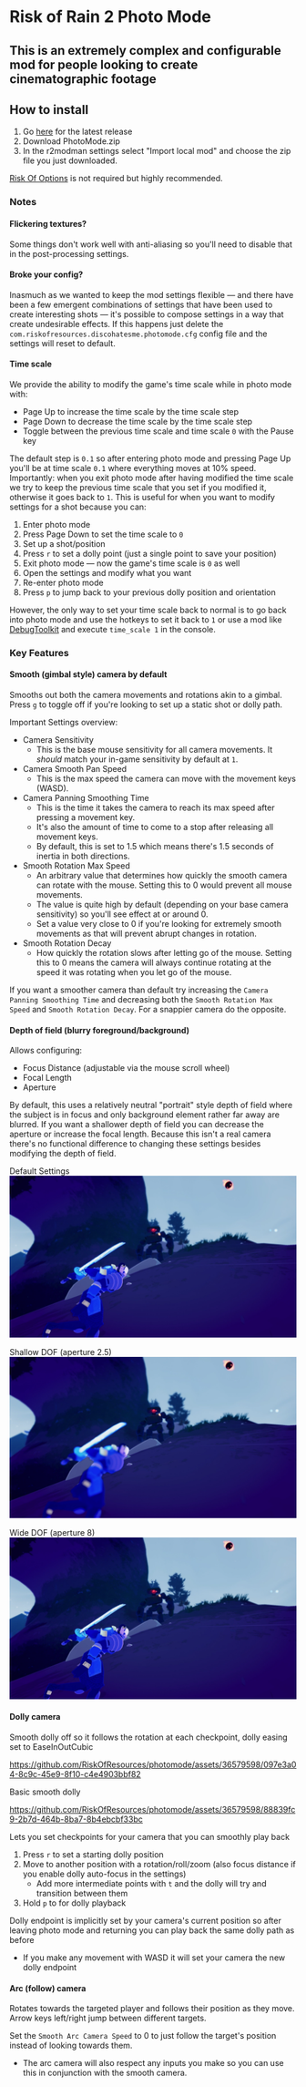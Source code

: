 # Risk of Rain 2 Photo Mode
## This is an extremely complex and configurable mod for people looking to create cinematographic footage

## How to install
1. Go [here](https://github.com/RiskOfResources/photomode/releases/latest) for the latest release
2. Download PhotoMode.zip
3. In the r2modman settings select "Import local mod" and choose the zip file you just downloaded.

[Risk Of Options](https://thunderstore.io/package/Rune580/Risk_Of_Options/) is not required but highly recommended.

### Notes

#### Flickering textures?



Some things don't work well with anti-aliasing so you'll need to disable that in the post-processing settings.

#### Broke your config?
Inasmuch as we wanted to keep the mod settings flexible — and there have been a few emergent combinations of settings
that have been used to create interesting shots — it's possible to compose settings in a way that create undesirable effects.
If this happens just delete the `com.riskofresources.discohatesme.photomode.cfg` config file and the settings will reset to
default.

#### Time scale
We provide the ability to modify the game's time scale while in photo mode with:
* Page Up to increase the time scale by the time scale step
* Page Down to decrease the time scale by the time scale step
* Toggle between the previous time scale and time scale `0` with the Pause key

The default step is `0.1` so after entering photo mode and pressing Page Up you'll be at time scale `0.1` where everything
moves at 10% speed. Importantly: when you exit photo mode after having modified the time scale we try to keep the previous 
time scale that you set if you modified it, otherwise it goes back to `1`. This is useful for when you want to modify 
settings for a shot because you can:
1. Enter photo mode
2. Press Page Down to set the time scale to `0`
3. Set up a shot/position
4. Press `r` to set a dolly point (just a single point to save your position)
5. Exit photo mode — now the game's time scale is `0` as well
6. Open the settings and modify what you want
7. Re-enter photo mode
8. Press `p` to jump back to your previous dolly position and orientation

However, the only way to set your time scale back to normal is to go back into photo mode and use the hotkeys to set it
back to `1` or use a mod like [DebugToolkit](https://thunderstore.io/package/IHarbHD/DebugToolkit/) and execute `time_scale 1`
in the console.

### Key Features
#### Smooth (gimbal style) camera by default
Smooths out both the camera movements and rotations akin to a gimbal.
Press `g` to toggle off if you're looking to set up a static shot or dolly path.

Important Settings overview:
* Camera Sensitivity
  * This is the base mouse sensitivity for all camera movements. It *should* match your in-game sensitivity by default at `1`.
* Camera Smooth Pan Speed
   * This is the max speed the camera can move with the movement keys (WASD).
* Camera Panning Smoothing Time
  * This is the time it takes the camera to reach its max speed after pressing a movement key.
  * It's also the amount of time to come to a stop after releasing all movement keys.
  * By default, this is set to 1.5 which means there's 1.5 seconds of inertia in both directions.
* Smooth Rotation Max Speed
  * An arbitrary value that determines how quickly the smooth camera can rotate with the mouse. Setting this to 0 would prevent all mouse movements.
  * The value is quite high by default (depending on your base camera sensitivity) so you'll see effect at or around 0.
  * Set a value very close to 0 if you're looking for extremely smooth movements as that will prevent abrupt changes in rotation.
* Smooth Rotation Decay
  * How quickly the rotation slows after letting go of the mouse. Setting this to 0 means the camera will always continue rotating at the speed it was
  rotating when you let go of the mouse.

If you want a smoother camera than default try increasing the `Camera Panning Smoothing Time` and decreasing both the
`Smooth Rotation Max Speed` and `Smooth Rotation Decay`. For a snappier camera do the opposite.

#### Depth of field (blurry foreground/background)
Allows configuring:
* Focus Distance (adjustable via the mouse scroll wheel)
* Focal Length
* Aperture

By default, this uses a relatively neutral "portrait" style depth of field where the subject is in focus and only background
element rather far away are blurred. If you want a shallower depth of field you can decrease the aperture or increase the
focal length. Because this isn't a real camera there's no functional difference to changing these settings besides modifying
the depth of field.

Default Settings
![default settings](media/default.webp)

Shallow DOF (aperture 2.5)
![shallow depth of field](media/shallow-f-2-5.webp)

Wide DOF (aperture 8)
![wide depth of field](media/wide-f-8.webp)
 
#### Dolly camera
Smooth dolly off so it follows the rotation at each checkpoint, dolly easing set to EaseInOutCubic

https://github.com/RiskOfResources/photomode/assets/36579598/097e3a04-8c9c-45e9-8f10-c4e4903bbf82

Basic smooth dolly

https://github.com/RiskOfResources/photomode/assets/36579598/88839fc9-2b7d-464b-8ba7-8b4ebcbf33bc

Lets you set checkpoints for your camera that you can smoothly play back
1. Press `r` to set a starting dolly position
2. Move to another position with a rotation/roll/zoom (also focus distance if you enable dolly auto-focus in the settings)
   * Add more intermediate points with `t` and the dolly will try and transition between them
3. Hold `p` to for dolly playback
 
Dolly endpoint is implicitly set by your camera's current position so after leaving photo mode and returning you can play back the same dolly path as before
* If you make any movement with WASD it will set your camera the new dolly endpoint

#### Arc (follow) camera
Rotates towards the targeted player and follows their position as they move. Arrow keys left/right jump between different targets.

Set the `Smooth Arc Camera Speed` to 0 to just follow the target's position instead of looking towards them.
* The arc camera will also respect any inputs you make so you can use this in conjunction with the smooth camera.
